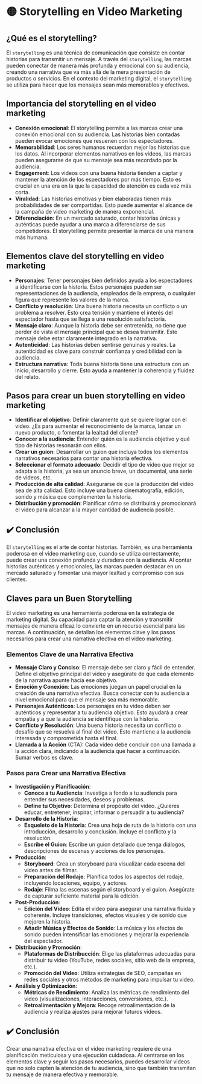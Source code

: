 # 🟡 Storytelling en Video Marketing

## ¿Qué es el storytelling?
El `storytelling` es una técnica de comunicación que consiste en contar historias para transmitir un mensaje. A través del `storytelling`, las marcas pueden conectar de manera más profunda y emocional con su audiencia, creando una narrativa que va más allá de la mera presentación de productos o servicios. En el contexto del marketing digital, el `storytelling` se utiliza para hacer que los mensajes sean más memorables y efectivos.

## Importancia del storytelling en el video marketing
- **Conexión emocional**: El storytelling permite a las marcas crear una conexión emocional con su audiencia. Las historias bien contadas pueden evocar emociones que resuenen con los espectadores.
- **Memorabilidad**: Los seres humanos recuerdan mejor las historias que los datos. Al incorporar elementos narrativos en los videos, las marcas pueden asegurarse de que su mensaje sea más recordado por la audiencia.
- **Engagement**: Los videos con una buena historia tienden a captar y mantener la atención de los espectadores por más tiempo. Esto es crucial en una era en la que la capacidad de atención es cada vez más corta.
- **Viralidad**: Las historias emotivas y bien elaboradas tienen más probabilidades de ser compartidas. Esto puede aumentar el alcance de la campaña de video marketing de manera exponencial.
- **Diferenciación**: En un mercado saturado, contar historias únicas y auténticas puede ayudar a una marca a diferenciarse de sus competidores. El storytelling permite presentar la marca de una manera más humana.

## Elementos clave del storytelling en video marketing
- **Personajes**: Tener personajes bien definidos ayuda a los espectadores a identificarse con la historia. Estos personajes pueden ser representaciones de la audiencia, empleados de la empresa, o cualquier figura que represente los valores de la marca.
- **Conflicto y resolución**: Una buena historia necesita un conflicto o un problema a resolver. Esto crea tensión y mantiene el interés del espectador hasta que se llega a una resolución satisfactoria.
- **Mensaje claro**: Aunque la historia debe ser entretenida, no tiene que perder de vista el mensaje principal que se desea transmitir. Este mensaje debe estar claramente integrado en la narrativa.
- **Autenticidad**: Las historias deben sentirse genuinas y reales. La autenticidad es clave para construir confianza y credibilidad con la audiencia.
- **Estructura narrativa**: Toda buena historia tiene una estructura con un inicio, desarrollo y cierre. Esto ayuda a mantener la coherencia y fluidez del relato.

## Pasos para crear un buen storytelling en video marketing
- **Identificar el objetivo**: Definir claramente qué se quiere lograr con el video. ¿Es para aumentar el reconocimiento de la marca, lanzar un nuevo producto, o fomentar la lealtad del cliente?
- **Conocer a la audiencia**: Entender quién es la audiencia objetivo y qué tipo de historias resonarán con ellos.
- **Crear un guion**: Desarrollar un guion que incluya todos los elementos narrativos necesarios para contar una historia efectiva.
- **Seleccionar el formato adecuado**: Decidir el tipo de video que mejor se adapta a la historia, ya sea un anuncio breve, un documental, una serie de videos, etc.
- **Producción de alta calidad**: Asegurarse de que la producción del video sea de alta calidad. Esto incluye una buena cinematografía, edición, sonido y música que complementen la historia.
- **Distribución y promoción**: Planificar cómo se distribuirá y promocionará el video para alcanzar a la mayor cantidad de audiencia posible.

## ✔️ Conclusión
El `storytelling` es el arte de contar historias. También, es una herramienta poderosa en el video marketing que, cuando se utiliza correctamente, puede crear una conexión profunda y duradera con la audiencia. Al contar historias auténticas y emocionales, las marcas pueden destacar en un mercado saturado y fomentar una mayor lealtad y compromiso con sus clientes.

## Claves para un Buen Storytelling
El video marketing es una herramienta poderosa en la estrategia de marketing digital. Su capacidad para captar la atención y transmitir mensajes de manera eficaz lo convierte en un recurso esencial para las marcas. A continuación, se detallan los elementos clave y los pasos necesarios para crear una narrativa efectiva en el video marketing.

### Elementos Clave de una Narrativa Efectiva
- **Mensaje Claro y Conciso**: El mensaje debe ser claro y fácil de entender. Define el objetivo principal del video y asegúrate de que cada elemento de la narrativa apunte hacia ese objetivo.
- **Emoción y Conexión**: Las emociones juegan un papel crucial en la creación de una narrativa efectiva. Busca conectar con tu audiencia a nivel emocional para que el mensaje sea más memorable.
- **Personajes Auténticos**: Los personajes en tu video deben ser auténticos y representar a tu audiencia objetivo. Esto ayudará a crear empatía y a que la audiencia se identifique con la historia.
- **Conflicto y Resolución**: Una buena historia necesita un conflicto o desafío que se resuelva al final del video. Esto mantiene a la audiencia interesada y comprometida hasta el final.
- **Llamada a la Acción** (CTA): Cada video debe concluir con una llamada a la acción clara, indicando a la audiencia qué hacer a continuación. Sumar verbos es clave.

### Pasos para Crear una Narrativa Efectiva
- **Investigación y Planificación**:
    - **Conoce a tu Audiencia**: Investiga a fondo a tu audiencia para entender sus necesidades, deseos y problemas.
    - **Define tu Objetivo**: Determina el propósito del video. ¿Quieres educar, entretener, inspirar, informar o persuadir a tu audiencia?
- **Desarrollo de la Historia**:
    - **Esqueleto de la Historia**: Crea una hoja de ruta de la historia con una introducción, desarrollo y conclusión. Incluye el conflicto y la resolución.
    - **Escribe el Guion**: Escribe un guion detallado que tenga diálogos, descripciones de escenas y acciones de los personajes.
- **Producción**:
    - **Storyboard**: Crea un storyboard para visualizar cada escena del video antes de filmar.
    - **Preparación del Rodaje**: Planifica todos los aspectos del rodaje, incluyendo locaciones, equipo, y actores.
    - **Rodaje**: Filma las escenas según el storyboard y el guion. Asegúrate de capturar suficiente material para la edición.
- **Post-Producción**:
    - **Edición del Video**: Edita el video para asegurar una narrativa fluida y coherente. Incluye transiciones, efectos visuales y de sonido que mejoren la historia.
    - **Añadir Música y Efectos de Sonido**: La música y los efectos de sonido pueden intensificar las emociones y mejorar la experiencia del espectador.
- **Distribución y Promoción**:
    - **Plataformas de Distribucción**: Elige las plataformas adecuadas para distribuir tu video (YouTube, redes sociales, sitio web de la empresa, etc.).
    - **Promoción del Video**: Utiliza estrategias de SEO, campañas en redes sociales y otros métodos de marketing para impulsar tu video.
- **Análisis y Optimización**:
    - **Métricas de Rendimiento**: Analiza las métricas de rendimiento del video (visualizaciones, interacciones, conversiones, etc.).
    - **Retroalimentación y Mejora**: Recoge retroalimentación de la audiencia y realiza ajustes para mejorar futuros videos.

## ✔️ Conclusión
Crear una narrativa efectiva en el video marketing requiere de una planificación meticulosa y una ejecución cuidadosa. Al centrarse en los elementos clave y seguir los pasos necesarios, puedes desarrollar videos que no solo capten la atención de tu audiencia, sino que también transmitan tu mensaje de manera efectiva y memorable.